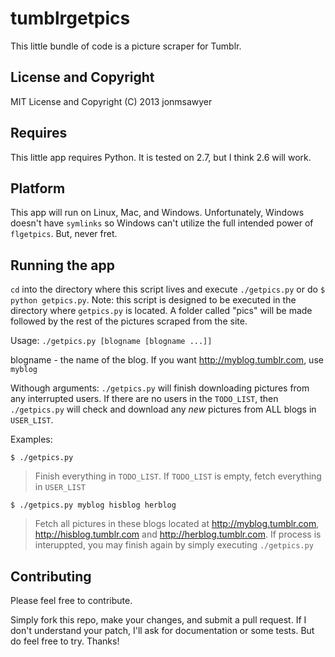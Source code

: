 tumblrgetpics
=============

This little bundle of code is a picture scraper for Tumblr.

License and Copyright 
---------------------

MIT License and Copyright (C) 2013 jonmsawyer

Requires
--------

This little app requires Python. It is tested on 2.7, but I think 2.6
will work.

Platform
--------

This app will run on Linux, Mac, and Windows. Unfortunately, Windows
doesn't have `symlinks` so Windows can't utilize the full intended
power of `flgetpics`. But, never fret.

Running the app
---------------

`cd` into the directory where this script lives and execute `./getpics.py`
or do `$ python getpics.py`. Note: this script is designed to be executed
in the directory where `getpics.py` is located. A folder called "pics"
will be made followed by the rest of the pictures scraped from the site.

Usage: `./getpics.py [blogname [blogname ...]]`

blogname - the name of the blog. If you want http://myblog.tumblr.com, use `myblog`

Withough arguments: `./getpics.py` will finish downloading pictures from any
interrupted users. If there are no users in the `TODO_LIST`, then `./getpics.py`
will check and download any *new* pictures from ALL blogs in `USER_LIST`.

Examples:

`$ ./getpics.py`
> Finish everything in `TODO_LIST`. If `TODO_LIST` is empty, fetch everything
> in `USER_LIST`

`$ ./getpics.py myblog hisblog herblog`
> Fetch all pictures in these blogs located at http://myblog.tumblr.com,
> http://hisblog.tumblr.com and http://herblog.tumblr.com. If process is
> interuppted, you may finish again by simply executing `./getpics.py`

Contributing
------------

Please feel free to contribute.
 
Simply fork this repo, make your changes, and submit a pull request.
If I don't understand your patch, I'll ask for documentation or some
tests. But do feel free to try. Thanks!

